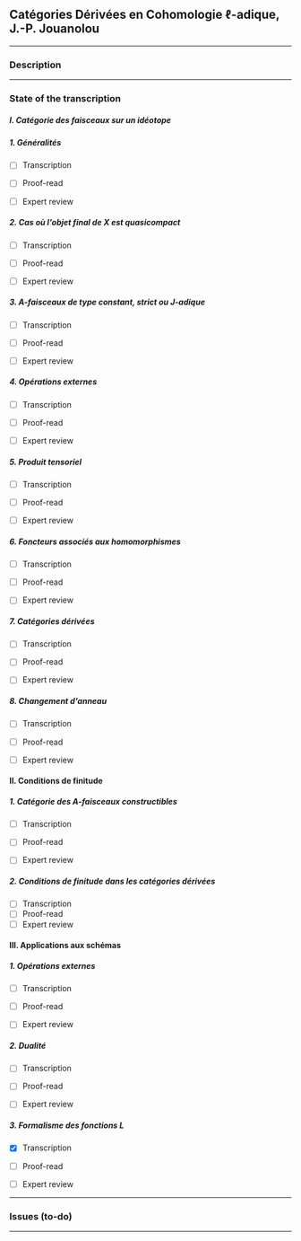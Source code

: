 ## Catégories Dérivées en Cohomologie $\ell$-adique, J.-P. Jouanolou

---

### Description



---

### State of the transcription

##### I. Catégorie des faisceaux sur un idéotope

##### 1. Généralités
- [ ] Transcription
- [ ] Proof-read
- [ ] Expert review


##### 2. Cas où l'objet final de X est quasicompact
- [ ] Transcription
- [ ] Proof-read
- [ ] Expert review


##### 3. A-faisceaux de type constant, strict ou J-adique
- [ ] Transcription
- [ ] Proof-read
- [ ] Expert review


##### 4. Opérations externes
- [ ] Transcription
- [ ] Proof-read
- [ ] Expert review


##### 5. Produit tensoriel
- [ ] Transcription
- [ ] Proof-read
- [ ] Expert review


##### 6. Foncteurs associés aux homomorphismes
- [ ] Transcription
- [ ] Proof-read
- [ ] Expert review


##### 7. Catégories dérivées
- [ ] Transcription
- [ ] Proof-read
- [ ] Expert review


##### 8. Changement d'anneau
- [ ] Transcription
- [ ] Proof-read
- [ ] Expert review


#### II. Conditions de finitude

##### 1. Catégorie des A-faisceaux constructibles
- [ ] Transcription
- [ ] Proof-read
- [ ] Expert review


##### 2. Conditions de finitude dans les catégories dérivées
- [ ] Transcription
- [ ] Proof-read
- [ ] Expert review

#### III. Applications aux schémas

##### 1. Opérations externes
- [ ] Transcription
- [ ] Proof-read
- [ ] Expert review


##### 2. Dualité
- [ ] Transcription
- [ ] Proof-read
- [ ] Expert review


##### 3. Formalisme des fonctions L
- [x] Transcription
- [ ] Proof-read
- [ ] Expert review


---

### Issues (to-do)




---

